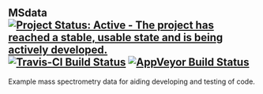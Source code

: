 ## MSdata [![Project Status: Active - The project has reached a stable, usable state and is being actively developed.](http://www.repostatus.org/badges/0.1.0/active.svg)](http://www.repostatus.org/#active) [![Travis-CI Build Status](https://travis-ci.org/wilsontom/MSdata.png?branch=master)](https://travis-ci.org/wilsontom/MSdata) [![AppVeyor Build Status](https://ci.appveyor.com/api/projects/status/github/wilsontom/MSdata?branch=master)](https://ci.appveyor.com/project/wilsontom/MSdata) 

Example mass spectrometry data for aiding developing and testing of code.
